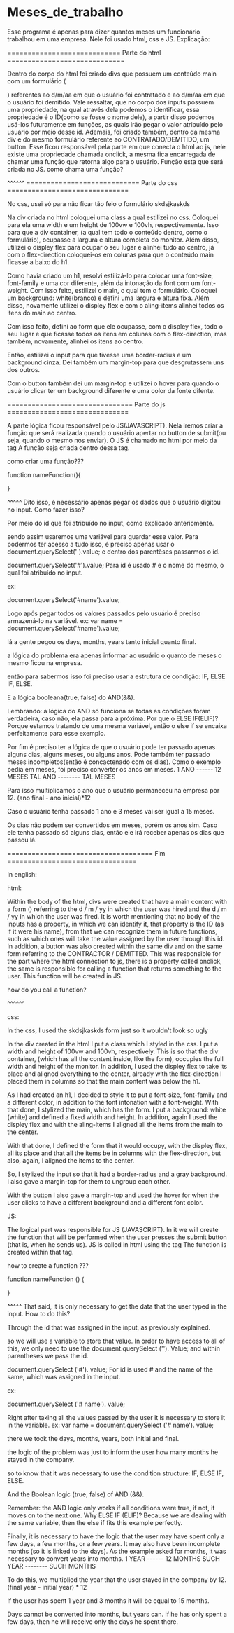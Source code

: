 # Meses_de_trabalho
Esse programa é apenas para dizer quantos meses um funcionário trabalhou em uma empresa. Nele foi usado html, css e JS.
Explicação:

============================ Parte do html =============================

Dentro do corpo do html foi criado divs que possuem um conteúdo main com um formulário (

) referentes ao d/m/aa em que o usuário foi contratado e ao d/m/aa em que o usuário foi demitido. Vale ressaltar, que no corpo dos inputs possuem uma propriedade, na qual através dela podemos o identificar, essa propriedade é o ID(como se fosse o nome dele), a partir disso podemos usá-los futuramente em funções, as quais irão pegar o valor atribuído pelo usuário por meio desse id. Ademais, foi criado também, dentro da mesma div e do mesmo formulário referente ao CONTRATADO/DEMITIDO, um button. Esse ficou responsável pela parte em que conecta o html ao js, nele existe uma propriedade chamada onclick, a mesma fica encarregada de chamar uma função que retorna algo para o usuário. Função esta que será criada no JS.
como chama uma função?

^^^^^^ ============================ Parte do css ==============================

No css, usei só para não ficar tão feio o formulário skdsjkaskds

Na div criada no html coloquei uma class a qual estilizei no css. Coloquei para ela uma width e um height de 100vw e 100vh, respectivamente. Isso para que a div container, (a qual tem todo o conteúdo dentro, como o formulário), ocupasse a largura e altura completa do monitor. Além disso, utilizei o displey flex para ocupar o seu lugar e alinhei tudo ao centro, já com o flex-direction coloquei-os em colunas para que o conteúdo main ficasse a baixo do h1.

Como havia criado um h1, resolvi estilizá-lo para colocar uma font-size, font-family e uma cor diferente, além da intonação da font com um font-weight. Com isso feito, estilizei o main, o qual tem o formulário. Coloquei um background: white(branco) e defini uma largura e altura fixa. Além disso, novamente utilizei o displey flex e com o aling-items alinhei todos os itens do main ao centro.

Com isso feito, defini ao form que ele ocupasse, com o displey flex, todo o seu lugar e que ficasse todos os itens em colunas com o flex-direction, mas também, novamente, alinhei os itens ao centro.

Então, estilizei o input para que tivesse uma border-radius e um background cinza. Dei também um margin-top para que desgrutassem uns dos outros.

Com o button também dei um margin-top e utilizei o hover para quando o usuário clicar ter um background diferente e uma color da fonte difente.

=============================== Parte do js ==============================

A parte lógica ficou responsável pelo JS(JAVASCRIPT). Nela iremos criar a função que será realizada quando o usuário apertar no button de submit(ou seja, quando o mesmo nos enviar). O JS é chamado no html por meio da tag <script></script> A função seja criada dentro dessa tag.

como criar uma função???

function nameFunction(){

}

^^^^^ Dito isso, é necessário apenas pegar os dados que o usuário digitou no input. Como fazer isso?

Por meio do id que foi atribuído no input, como explicado anteriomente.

sendo assim usaremos uma variável para guardar esse valor. Para podermos ter acesso a tudo isso, é preciso apenas usar o document.querySelect('').value; e dentro dos parentêses passarmos o id.

document.querySelect('#').value; Para id é usado # e o nome do mesmo, o qual foi atribuído no input.

ex:

document.querySelect('#name').value;

Logo após pegar todos os valores passados pelo usuário é preciso armazená-lo na variável. ex: var name = document.querySelect('#name').value;

lá a gente pegou os days, months, years tanto inicial quanto final.

a lógica do problema era apenas informar ao usuário o quanto de meses o mesmo ficou na empresa.

então para sabermos isso foi preciso usar a estrutura de condição: IF, ELSE IF, ELSE.

E a lógica booleana(true, false) do AND(&&).

Lembrando: a lógica do AND só funciona se todas as condições foram verdadeira, caso não, ela passa para a próxima. Por que o ELSE IF(ELIF)? Porque estamos tratando de uma mesma variável, então o else if se encaixa perfeitamente para esse exemplo.

Por fim é preciso ter a lógica de que o usuário pode ter passado apenas alguns dias, alguns meses, ou alguns anos. Pode também ter passado meses incompletos(então é concactenado com os dias). Como o exemplo pedia em meses, foi preciso converter os anos em meses. 1 ANO ------ 12 MESES TAL ANO -------- TAL MESES

Para isso multiplicamos o ano que o usuário permaneceu na empresa por 12. (ano final - ano inicial)*12

Caso o usuário tenha passado 1 ano e 3 meses vai ser igual a 15 meses.

Os dias não podem ser convertidos em meses, porém os anos sim. Caso ele tenha passado só alguns dias, então ele irá receber apenas os dias que passou lá.

==================================== Fim ================================

In english:

html:

Within the body of the html, divs were created that have a main content with a form () referring to the d / m / yy in which the user was hired and the d / m / yy in which the user was fired. It is worth mentioning that no body of the inputs has a property, in which we can identify it, that property is the ID (as if it were his name), from that we can recognize them in future functions, such as which ones will take the value assigned by the user through this id. In addition, a button was also created within the same div and on the same form referring to the CONTRACTOR / DEMITTED. This was responsible for the part where the html connection to js, ​​there is a property called onclick, the same is responsible for calling a function that returns something to the user. This function will be created in JS.

how do you call a function?

^^^^^^

css:

In the css, I used the skdsjkaskds form just so it wouldn't look so ugly

In the div created in the html I put a class which I styled in the css. I put a width and height of 100vw and 100vh, respectively. This is so that the div container, (which has all the content inside, like the form), occupies the full width and height of the monitor. In addition, I used the displey flex to take its place and aligned everything to the center, already with the flex-direction I placed them in columns so that the main content was below the h1.

As I had created an h1, I decided to style it to put a font-size, font-family and a different color, in addition to the font intonation with a font-weight. With that done, I stylized the main, which has the form. I put a background: white (white) and defined a fixed width and height. In addition, again I used the displey flex and with the aling-items I aligned all the items from the main to the center.

With that done, I defined the form that it would occupy, with the displey flex, all its place and that all the items be in columns with the flex-direction, but also, again, I aligned the items to the center.

So, I stylized the input so that it had a border-radius and a gray background. I also gave a margin-top for them to ungroup each other.

With the button I also gave a margin-top and used the hover for when the user clicks to have a different background and a different font color.

JS:

The logical part was responsible for JS (JAVASCRIPT). In it we will create the function that will be performed when the user presses the submit button (that is, when he sends us). JS is called in html using the <script> </script> tag The function is created within that tag.

how to create a function ???

function nameFunction () {

}

^^^^^ That said, it is only necessary to get the data that the user typed in the input. How to do this?

Through the id that was assigned in the input, as previously explained.

so we will use a variable to store that value. In order to have access to all of this, we only need to use the document.querySelect (''). Value; and within parentheses we pass the id.

document.querySelect ('#'). value; For id is used # and the name of the same, which was assigned in the input.

ex:

document.querySelect ('# name'). value;

Right after taking all the values ​​passed by the user it is necessary to store it in the variable. ex: var name = document.querySelect ('# name'). value;

there we took the days, months, years, both initial and final.

the logic of the problem was just to inform the user how many months he stayed in the company.

so to know that it was necessary to use the condition structure: IF, ELSE IF, ELSE.

And the Boolean logic (true, false) of AND (&&).

Remember: the AND logic only works if all conditions were true, if not, it moves on to the next one. Why ELSE IF (ELIF)? Because we are dealing with the same variable, then the else if fits this example perfectly.

Finally, it is necessary to have the logic that the user may have spent only a few days, a few months, or a few years. It may also have been incomplete months (so it is linked to the days). As the example asked for months, it was necessary to convert years into months. 1 YEAR ------ 12 MONTHS SUCH YEAR -------- SUCH MONTHS

To do this, we multiplied the year that the user stayed in the company by 12. (final year - initial year) * 12

If the user has spent 1 year and 3 months it will be equal to 15 months.

Days cannot be converted into months, but years can. If he has only spent a few days, then he will receive only the days he spent there.
